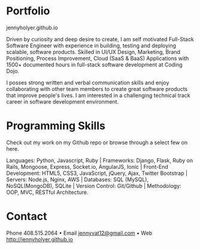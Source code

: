 # Portfolio
jennyholyer.github.io

Driven by curiosity and deep desire to create, I am self motivated Full-Stack Software Engineer with experience in building, testing and deploying scalable, software products. Skilled in UI/UX Design, Marketing, Brand Positioning, Process Improvement, Cloud (SaaS & BaaS) Applications with 1500+ documented hours in full-stack software development at Coding Dojo.

I posses strong written and verbal communication skills and enjoy collaborating with other team members to create great software products that improve people's lives. I am interested in a challenging technical track career in software development environment.

# Programming Skills
Check out my work on my Github repo or browse through a select few on here.

Languages: Python, Javascript, Ruby | Frameworks: Django, Flask, Ruby on Rails, Mongoose, Express, Socket.io, AngularJS, Ionic | Front-End Development: HTML5, CSS3, JavaScript, jQuery, Ajax, Twitter Bootstrap | Servers: Node.js, Nginx, AWS | Databases: SQL (MySQL), NoSQL(MongoDB), SQLite | Version Control: Git/Github | Methodology: OOP, MVC, RESTful Architecture.

# Contact
Phone 408.515.2064 • Email jennyvat12@gmail.com • Web http://jennyholyer.github.io
